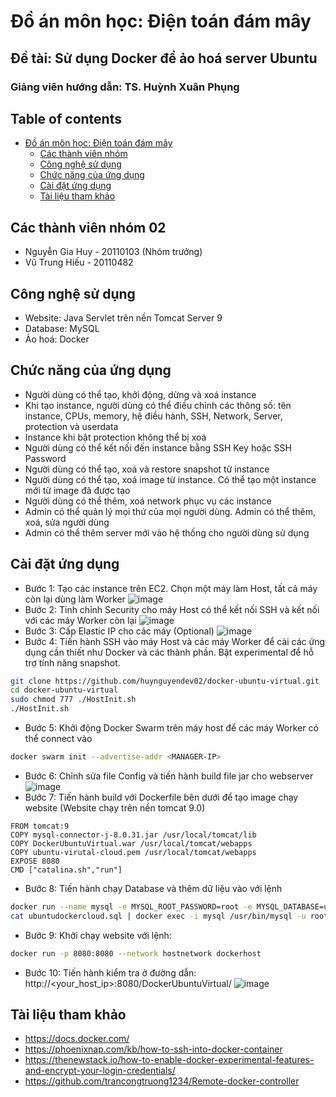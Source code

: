 # Đồ án môn học: Điện toán đám mây

## Đề tài: Sử dụng Docker để ảo hoá server Ubuntu
### Giảng viên hướng dẫn: TS. Huỳnh Xuân Phụng
## Table of contents

- [Đồ án môn học: Điện toán đám mây](#đồ-án-môn-học:-điện-toán-đám-mây)
  - [Các thành viên nhóm](#các-thành-viên-nhóm-02)
  - [Công nghệ sử dụng](#công-nghệ-sử-dụng)
  - [Chức năng của ứng dụng](#chức-năng-của-ứng-dụng)
  - [Cài đặt ứng dụng](#cài-đặt-ứng-dụng)
  - [Tài liệu tham khảo](#tài-liệu-tham-khảo)

## Các thành viên nhóm 02

- Nguyễn Gia Huy - 20110103 (Nhóm trưởng)
- Vũ Trung Hiếu - 20110482

## Công nghệ sử dụng

- Website: Java Servlet trên nền Tomcat Server 9
- Database: MySQL
- Ảo hoá: Docker

## Chức năng của ứng dụng

- Người dùng có thể tạo, khởi động, dừng và xoá instance
- Khi tạo instance, người dùng có thể điều chỉnh các thông số: tên instance, CPUs, memory, hệ điều hành, SSH, Network, Server, protection và userdata
- Instance khi bật protection không thể bị xoá
- Người dùng có thể kết nối đến instance bằng SSH Key hoặc SSH Password
- Người dùng có thể tạo, xoá và restore snapshot từ instance
- Người dùng có thể tạo, xoá image từ instance. Có thể tạo một instance mới từ image đã được tạo
- Người dùng có thể thêm, xoá network phục vụ các instance
- Admin có thể quản lý mọi thứ của mọi người dùng. Admin có thể thêm, xoá, sửa người dùng
- Admin có thể thêm server mới vào hệ thống cho người dùng sử dụng

## Cài đặt ứng dụng

- Bước 1: Tạo các instance trên EC2. Chọn một máy làm Host, tất cả máy còn lại dùng làm Worker
  ![image](https://user-images.githubusercontent.com/109943707/207302427-f3997c7f-b2ce-49a5-bd2f-6d5b9d4cb649.png)
- Bước 2: Tinh chỉnh Security cho máy Host có thể kết nối SSH và kết nối với các máy Worker còn lại
  ![image](https://user-images.githubusercontent.com/109943707/207302657-d95a8f40-fd2e-4abc-8dea-e6f26a7751a1.png)
- Bước 3: Cấp Elastic IP cho các máy (Optional)
  ![image](https://user-images.githubusercontent.com/109943707/207302736-21404887-d2e2-42b1-98ea-67094b31f9bb.png)
- Bước 4: Tiến hành SSH vào máy Host và các máy Worker để cài các ứng dụng cần thiết như Docker và các thành phần. Bật experimental để hỗ trợ tính năng snapshot.

```bash
git clone https://github.com/huynguyendev02/docker-ubuntu-virtual.git
cd docker-ubuntu-virtual
sudo chmod 777 ./HostInit.sh
./HostInit.sh
```

- Bước 5: Khởi động Docker Swarm trên máy host để các máy Worker có thể connect vào

```bash
docker swarm init --advertise-addr <MANAGER-IP>
```

- Bước 6: Chỉnh sửa file Config và tiến hành build file jar cho webserver
  ![image](https://user-images.githubusercontent.com/109943707/207303537-0c46bb1f-5910-4f90-ac12-7a2ebefabe80.png)
- Bước 7: Tiến hành build với Dockerfile bên dưới để tạo image chạy website (Website chạy trên nền tomcat 9.0)

```
FROM tomcat:9
COPY mysql-connector-j-8.0.31.jar /usr/local/tomcat/lib
COPY DockerUbuntuVirtual.war /usr/local/tomcat/webapps
COPY ubuntu-virutal-cloud.pem /usr/local/tomcat/webapps
EXPOSE 8080
CMD ["catalina.sh","run"]
```

- Bước 8: Tiến hành chạy Database và thêm dữ liệu vào với lệnh

```bash
docker run --name mysql -e MYSQL_ROOT_PASSWORD=root -e MYSQL_DATABASE=ubuntudockercloud -e MYSQL_PASSWORD=root --publish 3306:3306 -d --network hostnetwork mysql
cat ubuntudockercloud.sql | docker exec -i mysql /usr/bin/mysql -u root --password=root ubuntudockercloud
```

- Bước 9: Khởi chạy website với lệnh:

```bash
docker run -p 8080:8080 --network hostnetwork dockerhost
```

- Bước 10: Tiến hành kiểm tra ở đường dẫn:
  http://<your_host_ip>:8080/DockerUbuntuVirtual/
  ![image](https://user-images.githubusercontent.com/109943707/207308352-64c32a4a-4884-4bdc-818b-0a6d66a903b0.png)

## Tài liệu tham khảo

- https://docs.docker.com/
- https://phoenixnap.com/kb/how-to-ssh-into-docker-container
- https://thenewstack.io/how-to-enable-docker-experimental-features-and-encrypt-your-login-credentials/
- https://github.com/trancongtruong1234/Remote-docker-controller
